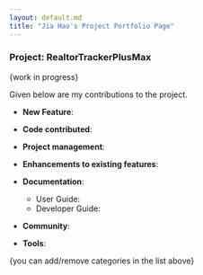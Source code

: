 ```yaml
---
layout: default.md
title: "Jia Hao's Project Portfolio Page"
---
```


### Project: RealtorTrackerPlusMax

{work in progress}

Given below are my contributions to the project.

* **New Feature**:

* **Code contributed**:

* **Project management**:

* **Enhancements to existing features**:

* **Documentation**:
    * User Guide:
    * Developer Guide:

* **Community**:

* **Tools**:

{you can add/remove categories in the list above}
